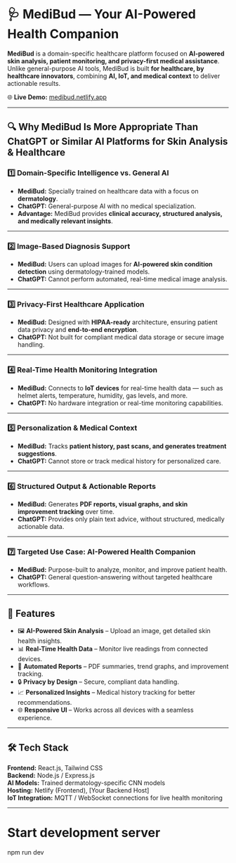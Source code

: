 # 🩺 MediBud — Your AI-Powered Health Companion

**MediBud** is a domain-specific healthcare platform focused on **AI-powered skin analysis, patient monitoring, and privacy-first medical assistance**.  
Unlike general-purpose AI tools, MediBud is built **for healthcare, by healthcare innovators**, combining **AI, IoT, and medical context** to deliver actionable results.

🌐 **Live Demo:** [medibud.netlify.app](https://medibud.netlify.app/)  

---

## 🔍 Why MediBud Is More Appropriate Than ChatGPT or Similar AI Platforms for Skin Analysis & Healthcare

### 1️⃣ Domain-Specific Intelligence vs. General AI
- **MediBud:** Specially trained on healthcare data with a focus on **dermatology**.
- **ChatGPT:** General-purpose AI with no medical specialization.
- **Advantage:** MediBud provides **clinical accuracy, structured analysis, and medically relevant insights**.

---

### 2️⃣ Image-Based Diagnosis Support
- **MediBud:** Users can upload images for **AI-powered skin condition detection** using dermatology-trained models.
- **ChatGPT:** Cannot perform automated, real-time medical image analysis.

---

### 3️⃣ Privacy-First Healthcare Application
- **MediBud:** Designed with **HIPAA-ready** architecture, ensuring patient data privacy and **end-to-end encryption**.
- **ChatGPT:** Not built for compliant medical data storage or secure image handling.

---

### 4️⃣ Real-Time Health Monitoring Integration
- **MediBud:** Connects to **IoT devices** for real-time health data — such as helmet alerts, temperature, humidity, gas levels, and more.
- **ChatGPT:** No hardware integration or real-time monitoring capabilities.

---

### 5️⃣ Personalization & Medical Context
- **MediBud:** Tracks **patient history, past scans, and generates treatment suggestions**.
- **ChatGPT:** Cannot store or track medical history for personalized care.

---

### 6️⃣ Structured Output & Actionable Reports
- **MediBud:** Generates **PDF reports, visual graphs, and skin improvement tracking** over time.
- **ChatGPT:** Provides only plain text advice, without structured, medically actionable data.

---

### 7️⃣ Targeted Use Case: AI-Powered Health Companion
- **MediBud:** Purpose-built to analyze, monitor, and improve patient health.
- **ChatGPT:** General question-answering without targeted healthcare workflows.

---

## 🚀 Features

- 🖼 **AI-Powered Skin Analysis** – Upload an image, get detailed skin health insights.
- 📊 **Real-Time Health Data** – Monitor live readings from connected devices.
- 📄 **Automated Reports** – PDF summaries, trend graphs, and improvement tracking.
- 🔒 **Privacy by Design** – Secure, compliant data handling.
- 📈 **Personalized Insights** – Medical history tracking for better recommendations.
- 🌐 **Responsive UI** – Works across all devices with a seamless experience.

---

## 🛠 Tech Stack

**Frontend:** React.js, Tailwind CSS  
**Backend:** Node.js / Express.js  
**AI Models:** Trained dermatology-specific CNN models  
**Hosting:** Netlify (Frontend), [Your Backend Host]  
**IoT Integration:** MQTT / WebSocket connections for live health monitoring  

---

# Start development server
npm run dev
